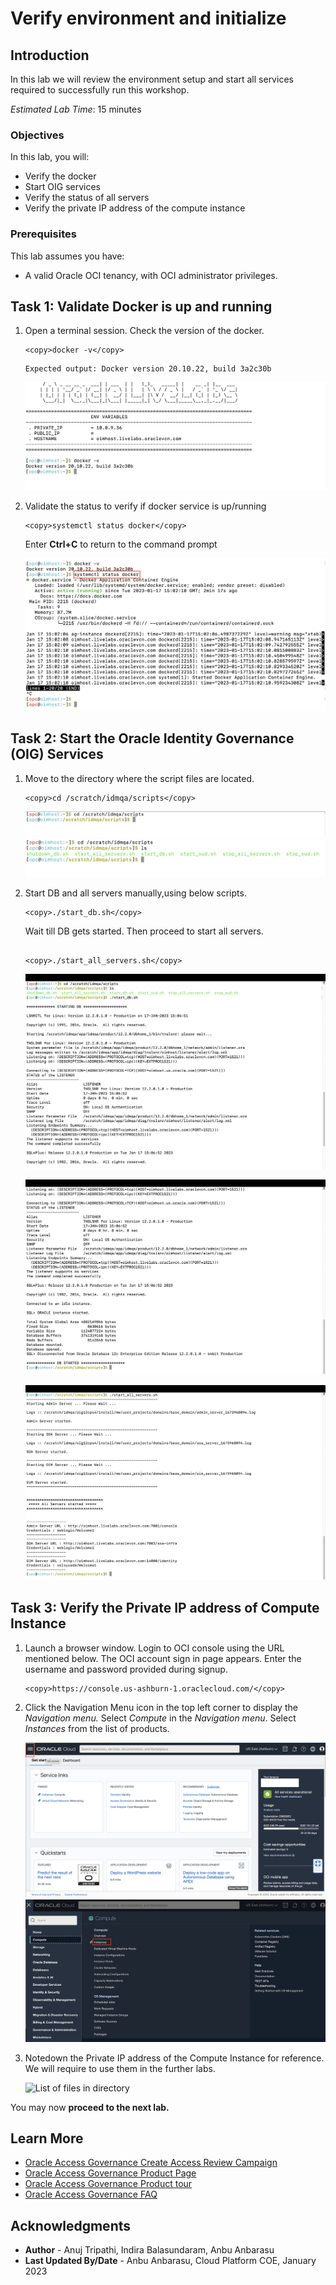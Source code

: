 # Verify environment and initialize 

## Introduction

In this lab we will review the environment setup and start all services required to successfully run this workshop.

*Estimated Lab Time*: 15 minutes

### Objectives

In this lab, you will:
 * Verify the docker 
 * Start OIG services
 * Verify the status of all servers
 * Verify the private IP address of the compute instance 

### Prerequisites
This lab assumes you have:
- A valid Oracle OCI tenancy, with OCI administrator privileges. 


## Task 1: Validate Docker is up and running

1. Open a terminal session. Check the version of the docker.

    ```
    <copy>docker -v</copy>
    ```
    ```
    Expected output: Docker version 20.10.22, build 3a2c30b
    ```
    ![Check the version of docker](images/docker-version.png)

2. Validate the status to verify if docker service is up/running

    ```
    <copy>systemctl status docker</copy>
    ```
    Enter **Ctrl+C** to return to the command prompt

    ![Validate the status of docker](images/docker-info.png) 

## Task 2: Start the Oracle Identity Governance (OIG) Services

1. Move to the directory where the script files are located.
     
    ```
    <copy>cd /scratch/idmqa/scripts</copy>
    ```

    ![Move to script files location](images/script-file.png)
    ![List of files in directory](images/list-files.png)


2. Start DB and all servers manually,using below scripts.

    ```
    <copy>./start_db.sh</copy>
    ```
    Wait till DB gets started. Then proceed to start all servers.
     ```
    
    <copy>./start_all_servers.sh</copy>
    ```
    ![DB server started](images/start-db.png)

    ![DB server started](images/db-started.png)

    ![All servers are started](images/start-all-servers.png)

## Task 3: Verify the Private IP address of Compute Instance

1. Launch a browser window. Login to OCI console using the URL mentioned below. The OCI account sign in page appears. Enter the username and password provided during signup.
    
    ```
    <copy>https://console.us-ashburn-1.oraclecloud.com/</copy>
    ```

2. Click the Navigation Menu icon in the top left corner to display the *Navigation menu.* Select *Compute* in the *Navigation menu*. Select *Instances* from the list of products.
     
    ![Move to script files location](images/oci-console.png)
    ![List of files in directory](images/compute-instance.png)


2. Notedown the Private IP address of the Compute Instance for reference. We will require to use them in the further labs. 

      ![List of files in directory](images/private-ip.png)

 

You may now **proceed to the next lab.**

## Learn More

* [Oracle Access Governance Create Access Review Campaign](https://docs.oracle.com/en/cloud/paas/access-governance/pdapg/index.html)
* [Oracle Access Governance Product Page](https://www.oracle.com/security/cloud-security/access-governance/)
* [Oracle Access Governance Product tour](https://www.oracle.com/webfolder/s/quicktours/paas/pt-sec-access-governance/index.html)
* [Oracle Access Governance FAQ](https://www.oracle.com/security/cloud-security/access-governance/faq/)

## Acknowledgments
* **Author** - Anuj Tripathi, Indira Balasundaram, Anbu Anbarasu 
* **Last Updated By/Date** - Anbu Anbarasu, Cloud Platform COE, January 2023